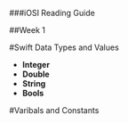 ###iOSI Reading Guide

##Week 1

#Swift Data Types and Values
* **Integer**
* **Double**
* **String**
* **Bools**

#Varibals and Constants
